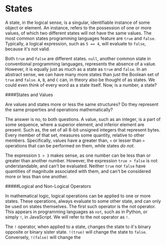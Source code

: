 # States

A state, in the logical sense, is a singular, identifiable instance of some object or element. An instance, refers to the possession of one or more values, of which two different states will not have the same values. The most common states programming languages feature are `true` and `false`. Typically, a logical expression, such as `5 == 4`, will evaluate to `false`, because it's not valid. 

Both `true` and `false` are different states. `null`, another common state in conventional programming languages, represents the absence of a value. However, it is equally just as much as a state as `true` and `false`. In an abstract sense, we can have many more states than just the Boolean set of `true` and `false`. `A`, `B`, and `C` can, in theory also be thought of as states. We could even think of every word as a state itself. Now, is a number, a state?

####States and Values

Are values and states more or less the same structures? Do they represent the same properties and operations mathematically?

The answer is no, to both questions. A value, such as an integer, is a part of some sequence, where a superior element, and inferior element are present. Such as, the set of all 8-bit unsigned integers that represent bytes. Every member of that set, measures some quantity, relative to other members. Specifically, values have a greater than, `<` or lesser than `>` operations that can be performed on them, while states *do not*. 

The expression `5 > 3` makes sense, as one number can be less than or greater than another number. However, the expression `true > false` is not understandable, and can't be evaluated. Neither `true` nor `false` have quantities of magnitude associated with them, and can't be considered more or less than one another.

#####Logical and Non-Logical Operators

In mathematical logic, logical operations can be applied to one or more states. These operations, always evaluate to some other state, and can only be used on states themselves. The first such operator is the not operator. This appears in programming languages as `not`, such as in Python, or simply `!`, in JavaScript. We will refer to the not operator as `!`.

The `!` operator, when applied to a state, changes the state to it's binary opposite or binary sister state. `!(true)` will change the state to `false`. Conversely, `!(false)` will change the 